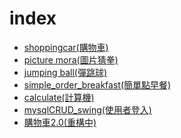 # index
* <a href="https://github.com/HuaYangFu/back-end/tree/ShoppingCar(%E8%B3%BC%E7%89%A9%E8%BB%8A)/ShoppingCar">shoppingcar(購物車)</a>
* <a href="https://github.com/HuaYangFu/back-end/tree/program_one">picture mora(圖片猜拳)</a>
* <a href="https://github.com/HuaYangFu/back-end/tree/program_two">jumping ball(彈跳球)</a>
* <a href="https://github.com/HuaYangFu/back-end/tree/program_three">simple_order_breakfast(簡單點早餐)</a>
* <a href="https://github.com/HuaYangFu/back-end/tree/program_four">calculate(計算機)</a>
* <a href="https://github.com/HuaYangFu/back-end/tree/program_five">mysqlCRUD_swing(使用者登入)</a>
* <a href="https://github.com/HuaYangFu/back-end/tree/ShoppingCar(%E8%B3%BC%E7%89%A9%E8%BB%8A)/shoppingcar-2.0">購物車2.0(重構中)</a>
